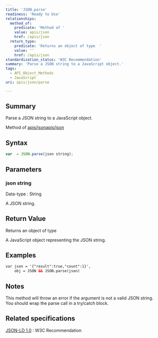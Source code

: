 ```yaml
---
title: 'JSON.parse'
readiness: 'Ready to Use'
relationships:
  method_of:
    predicate: 'Method of '
    value: apis/json
    href: /apis/json
  return_type:
    predicate: 'Returns an object of type  '
    value: ''
    href: /apis/json
standardization_status: 'W3C Recommendation'
summary: 'Parse a JSON string to a JavaScript object.'
tags:
  - API_Object_Methods
  - JavaScript
uri: apis/json/parse

---
```

## Summary

Parse a JSON string to a JavaScript object.

Method of [apis/json](/apis/json)[apis/json](/apis/json)

## Syntax

``` js
var  = JSON.parse(json string);
```

## Parameters

### json string

 Data-type
:   String

 A JSON string.

## Return Value

Returns an object of type

A JavaScript object representing the JSON string.

## Examples

``` html
var json = '{"result":true,"count":1}',
    obj = JSON && JSON.parse(json)
```

## Notes

This method will throw an error if the argument is not a valid JSON string. You should wrap the parse call in a try/catch block.

## Related specifications

[JSON-LD 1.0](http://www.w3.org/TR/json-ld/)
:   W3C Recommendation
